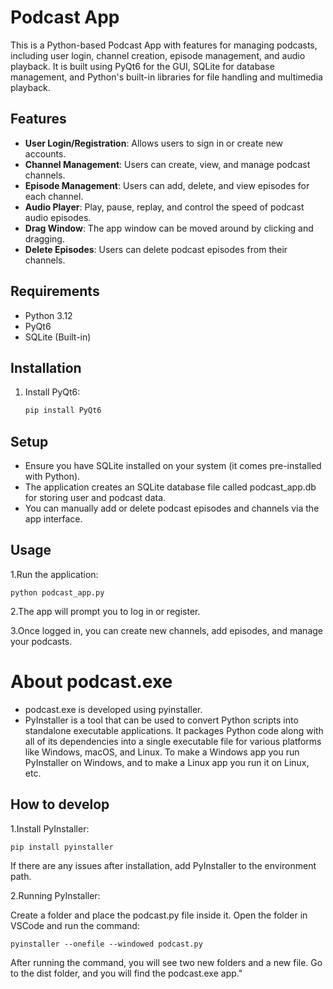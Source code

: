 # Podcast App

This is a Python-based Podcast App with features for managing podcasts, including user login, channel creation, episode management, and audio playback. It is built using PyQt6 for the GUI, SQLite for database management, and Python's built-in libraries for file handling and multimedia playback.

## Features
- **User Login/Registration**: Allows users to sign in or create new accounts.
- **Channel Management**: Users can create, view, and manage podcast channels.
- **Episode Management**: Users can add, delete, and view episodes for each channel.
- **Audio Player**: Play, pause, replay, and control the speed of podcast audio episodes.
- **Drag Window**: The app window can be moved around by clicking and dragging.
- **Delete Episodes**: Users can delete podcast episodes from their channels.

## Requirements
- Python 3.12
- PyQt6
- SQLite (Built-in)

## Installation
1. Install PyQt6:
   ```bash
   pip install PyQt6
   ```
## Setup
* Ensure you have SQLite installed on your system (it comes pre-installed with Python).
* The application creates an SQLite database file called podcast_app.db for storing user and podcast data.
* You can manually add or delete podcast episodes and channels via the app interface.
   
## Usage
1.Run the application:
```
python podcast_app.py
```
2.The app will prompt you to log in or register.

3.Once logged in, you can create new channels, add episodes, and manage your podcasts.

# About podcast.exe
* podcast.exe is developed using pyinstaller.
* PyInstaller is a tool that can be used to convert Python scripts into standalone executable applications. It packages Python code along with all of its dependencies into a single executable file for various platforms like Windows, macOS, and Linux. To make a Windows app you run PyInstaller on Windows, and to make a Linux app you run it on Linux, etc.

## How to develop
1.Install PyInstaller:
```
pip install pyinstaller
```
If there are any issues after installation, add PyInstaller to the environment path.

2.Running PyInstaller: 

Create a folder and place the podcast.py file inside it. Open the folder in VSCode and run the command:
```
pyinstaller --onefile --windowed podcast.py
```
After running the command, you will see two new folders and a new file. Go to the dist folder, and you will find the podcast.exe app."
